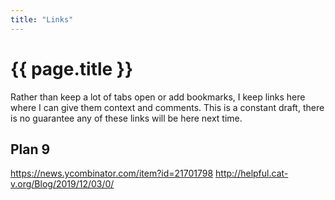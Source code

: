 ```yaml
---
title: "Links"
---
```

# {{ page.title }}

Rather than keep a lot of tabs open or add bookmarks, I keep links here where I can give them context and comments. This is a constant draft, there is no guarantee any of these links will be here next time.

## Plan 9
https://news.ycombinator.com/item?id=21701798
http://helpful.cat-v.org/Blog/2019/12/03/0/
